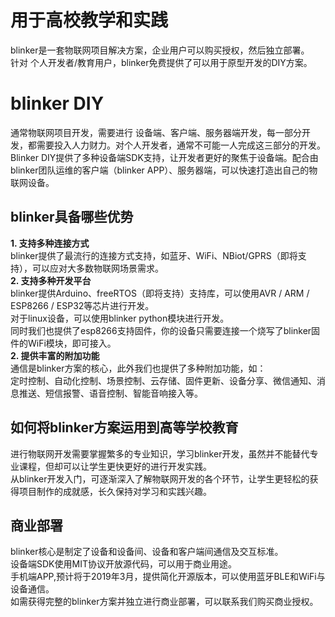 # 用于高校教学和实践  
blinker是一套物联网项目解决方案，企业用户可以购买授权，然后独立部署。  
针对 个人开发者/教育用户，blinker免费提供了可以用于原型开发的DIY方案。  

# blinker DIY  
通常物联网项目开发，需要进行 设备端、客户端、服务器端开发，每一部分开发，都需要投入人力财力。对个人开发者，通常不可能一人完成这三部分的开发。  
Blinker DIY提供了多种设备端SDK支持，让开发者更好的聚焦于设备端。配合由blinker团队运维的客户端（blinker APP）、服务器端，可以快速打造出自己的物联网设备。

## blinker具备哪些优势  
**1. 支持多种连接方式**  
blinker提供了最流行的连接方式支持，如蓝牙、WiFi、NBiot/GPRS（即将支持），可以应对大多数物联网场景需求。  
**2. 支持多种开发平台**  
blinker提供Arduino、freeRTOS（即将支持）支持库，可以使用AVR / ARM / ESP8266 / ESP32等芯片进行开发。  
对于linux设备，可以使用blinker python模块进行开发。  
同时我们也提供了esp8266支持固件，你的设备只需要连接一个烧写了blinker固件的WiFi模块，即可接入。  
**2. 提供丰富的附加功能**  
通信是blinker方案的核心，此外我们也提供了多种附加功能，如：  
定时控制、自动化控制、场景控制、云存储、固件更新、设备分享、微信通知、消息推送、短信报警、语音控制、智能音响接入等。  

## 如何将blinker方案运用到高等学校教育  
进行物联网开发需要掌握繁多的专业知识，学习blinker开发，虽然并不能替代专业课程，但却可以让学生更快更好的进行开发实践。  
从blinker开发入门，可逐渐深入了解物联网开发的各个环节，让学生更轻松的获得项目制作的成就感，长久保持对学习和实践兴趣。  

## 商业部署  
blinker核心是制定了设备和设备间、设备和客户端间通信及交互标准。  
设备端SDK使用MIT协议开放源代码，可以用于商业用途。  
手机端APP,预计将于2019年3月，提供简化开源版本，可以使用蓝牙BLE和WiFi与设备通信。  
如需获得完整的blinker方案并独立进行商业部署，可以联系我们购买商业授权。  
